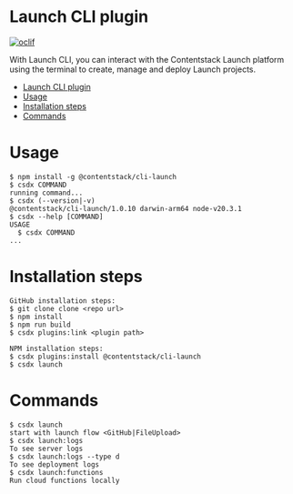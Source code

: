 # Launch CLI plugin

[![oclif](https://img.shields.io/badge/cli-oclif-brightgreen.svg)](https://oclif.io)

With Launch CLI, you can interact with the Contentstack Launch platform using the terminal to create, manage and deploy Launch projects.

<!-- toc -->
* [Launch CLI plugin](#launch-cli-plugin)
* [Usage](#usage)
* [Installation steps](#installation-steps)
* [Commands](#commands)
<!-- tocstop -->

# Usage

<!-- usage -->
```sh-session
$ npm install -g @contentstack/cli-launch
$ csdx COMMAND
running command...
$ csdx (--version|-v)
@contentstack/cli-launch/1.0.10 darwin-arm64 node-v20.3.1
$ csdx --help [COMMAND]
USAGE
  $ csdx COMMAND
...
```
<!-- usagestop -->

# Installation steps

```sh-session
GitHub installation steps:
$ git clone clone <repo url>
$ npm install
$ npm run build
$ csdx plugins:link <plugin path>

NPM installation steps:
$ csdx plugins:install @contentstack/cli-launch
$ csdx launch
```

# Commands

```sh-session
$ csdx launch
start with launch flow <GitHub|FileUpload>
$ csdx launch:logs
To see server logs
$ csdx launch:logs --type d
To see deployment logs
$ csdx launch:functions
Run cloud functions locally
```

<!-- commandsstop -->
